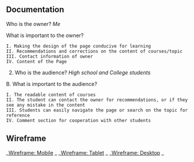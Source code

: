 ## Documentation
Who is the owner?
*Me*

What is important to the owner?

	I. Making the design of the page conducive for learning
	II. Recommendations and corrections on the content of courses/topic 
	III. Contact information of owner
	IV. Content of the Page

2. Who is the audience?
*High school and College students*

B. What is important to the audience?

	I. The readable content of courses
	II. The student can contact the owner for recommendations, or if they see any mistake in the content
	III. Students can easily navigate the page or search on the topic for reference
	IV. Comment section for cooperation with other students

## Wireframe

_[Wireframe: Mobile](https://wireframe.cc/U7lESQ) _
_[Wireframe: Tablet](https://wireframe.cc/oCuK39) _
_[Wireframe: Desktop](https://wireframe.cc/g7j0LK) _
